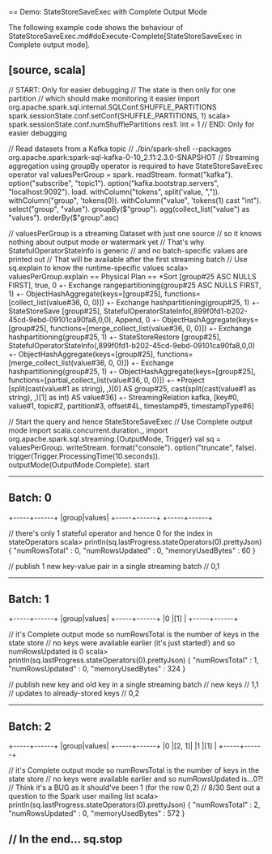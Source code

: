 == Demo: StateStoreSaveExec with Complete Output Mode

The following example code shows the behaviour of StateStoreSaveExec.md#doExecute-Complete[StateStoreSaveExec in Complete output mode].

[source, scala]
----
// START: Only for easier debugging
// The state is then only for one partition
// which should make monitoring it easier
import org.apache.spark.sql.internal.SQLConf.SHUFFLE_PARTITIONS
spark.sessionState.conf.setConf(SHUFFLE_PARTITIONS, 1)
scala> spark.sessionState.conf.numShufflePartitions
res1: Int = 1
// END: Only for easier debugging

// Read datasets from a Kafka topic
// ./bin/spark-shell --packages org.apache.spark:spark-sql-kafka-0-10_2.11:2.3.0-SNAPSHOT
// Streaming aggregation using groupBy operator is required to have StateStoreSaveExec operator
val valuesPerGroup = spark.
  readStream.
  format("kafka").
  option("subscribe", "topic1").
  option("kafka.bootstrap.servers", "localhost:9092").
  load.
  withColumn("tokens", split('value, ",")).
  withColumn("group", 'tokens(0)).
  withColumn("value", 'tokens(1) cast "int").
  select("group", "value").
  groupBy($"group").
  agg(collect_list("value") as "values").
  orderBy($"group".asc)

// valuesPerGroup is a streaming Dataset with just one source
// so it knows nothing about output mode or watermark yet
// That's why StatefulOperatorStateInfo is generic
// and no batch-specific values are printed out
// That will be available after the first streaming batch
// Use sq.explain to know the runtime-specific values
scala> valuesPerGroup.explain
== Physical Plan ==
*Sort [group#25 ASC NULLS FIRST], true, 0
+- Exchange rangepartitioning(group#25 ASC NULLS FIRST, 1)
   +- ObjectHashAggregate(keys=[group#25], functions=[collect_list(value#36, 0, 0)])
      +- Exchange hashpartitioning(group#25, 1)
         +- StateStoreSave [group#25], StatefulOperatorStateInfo(<unknown>,899f0fd1-b202-45cd-9ebd-09101ca90fa8,0,0), Append, 0
            +- ObjectHashAggregate(keys=[group#25], functions=[merge_collect_list(value#36, 0, 0)])
               +- Exchange hashpartitioning(group#25, 1)
                  +- StateStoreRestore [group#25], StatefulOperatorStateInfo(<unknown>,899f0fd1-b202-45cd-9ebd-09101ca90fa8,0,0)
                     +- ObjectHashAggregate(keys=[group#25], functions=[merge_collect_list(value#36, 0, 0)])
                        +- Exchange hashpartitioning(group#25, 1)
                           +- ObjectHashAggregate(keys=[group#25], functions=[partial_collect_list(value#36, 0, 0)])
                              +- *Project [split(cast(value#1 as string), ,)[0] AS group#25, cast(split(cast(value#1 as string), ,)[1] as int) AS value#36]
                                 +- StreamingRelation kafka, [key#0, value#1, topic#2, partition#3, offset#4L, timestamp#5, timestampType#6]

// Start the query and hence StateStoreSaveExec
// Use Complete output mode
import scala.concurrent.duration._
import org.apache.spark.sql.streaming.{OutputMode, Trigger}
val sq = valuesPerGroup.
  writeStream.
  format("console").
  option("truncate", false).
  trigger(Trigger.ProcessingTime(10.seconds)).
  outputMode(OutputMode.Complete).
  start

-------------------------------------------
Batch: 0
-------------------------------------------
+-----+------+
|group|values|
+-----+------+
+-----+------+

// there's only 1 stateful operator and hence 0 for the index in stateOperators
scala> println(sq.lastProgress.stateOperators(0).prettyJson)
{
  "numRowsTotal" : 0,
  "numRowsUpdated" : 0,
  "memoryUsedBytes" : 60
}

// publish 1 new key-value pair in a single streaming batch
// 0,1

-------------------------------------------
Batch: 1
-------------------------------------------
+-----+------+
|group|values|
+-----+------+
|0    |[1]   |
+-----+------+

// it's Complete output mode so numRowsTotal is the number of keys in the state store
// no keys were available earlier (it's just started!) and so numRowsUpdated is 0
scala> println(sq.lastProgress.stateOperators(0).prettyJson)
{
  "numRowsTotal" : 1,
  "numRowsUpdated" : 0,
  "memoryUsedBytes" : 324
}

// publish new key and old key in a single streaming batch
// new keys
// 1,1
// updates to already-stored keys
// 0,2

-------------------------------------------
Batch: 2
-------------------------------------------
+-----+------+
|group|values|
+-----+------+
|0    |[2, 1]|
|1    |[1]   |
+-----+------+

// it's Complete output mode so numRowsTotal is the number of keys in the state store
// no keys were available earlier and so numRowsUpdated is...0?!
// Think it's a BUG as it should've been 1 (for the row 0,2)
// 8/30 Sent out a question to the Spark user mailing list
scala> println(sq.lastProgress.stateOperators(0).prettyJson)
{
  "numRowsTotal" : 2,
  "numRowsUpdated" : 0,
  "memoryUsedBytes" : 572
}

// In the end...
sq.stop
----
